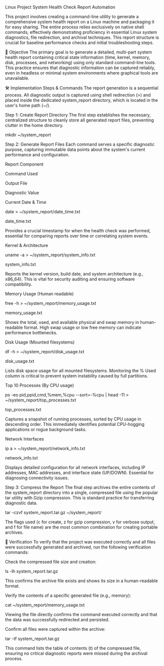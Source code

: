 Linux Project
System Health Check Report Automation

This project involves creating a command-line utility to generate a comprehensive system health report on a Linux machine and packaging it for easy sharing. The entire process relies exclusively on native shell commands, effectively demonstrating proficiency in essential Linux system diagnostics, file redirection, and archival techniques. This report structure is crucial for baseline performance checks and initial troubleshooting steps.

🎯 Objective
The primary goal is to generate a detailed, multi-part system health report containing critical state information (time, kernel, memory, disk, processes, and networking) using only standard command-line tools. This practice ensures that diagnostic information can be captured reliably, even in headless or minimal system environments where graphical tools are unavailable.

🛠️ Implementation Steps & Commands
The report generation is a sequential process. All diagnostic output is captured using shell redirection (>) and placed inside the dedicated system_report directory, which is located in the user's home path (~/).

Step 1: Create Report Directory
The first step establishes the necessary, centralized structure to cleanly store all generated report files, preventing clutter in the home directory.

mkdir ~/system_report

Step 2: Generate Report Files
Each command serves a specific diagnostic purpose, capturing immutable data points about the system's current performance and configuration.

Report Component

Command Used

Output File

Diagnostic Value

Current Date & Time

date > ~/system_report/date_time.txt

date_time.txt

Provides a crucial timestamp for when the health check was performed, essential for comparing reports over time or correlating system events.

Kernel & Architecture

uname -a > ~/system_report/system_info.txt

system_info.txt

Reports the kernel version, build date, and system architecture (e.g., x86_64). This is vital for security auditing and ensuring software compatibility.

Memory Usage (Human readable)

free -h > ~/system_report/memory_usage.txt

memory_usage.txt

Shows the total, used, and available physical and swap memory in human-readable format. High swap usage or low free memory can indicate performance bottlenecks.

Disk Usage (Mounted filesystems)

df -h > ~/system_report/disk_usage.txt

disk_usage.txt

Lists disk space usage for all mounted filesystems. Monitoring the % Used column is critical to prevent system instability caused by full partitions.

Top 10 Processes (By CPU usage)

ps -eo pid,ppid,cmd,%mem,%cpu --sort=-%cpu | head -11 > ~/system_report/top_processes.txt

top_processes.txt

Captures a snapshot of running processes, sorted by CPU usage in descending order. This immediately identifies potential CPU-hogging applications or rogue background tasks.

Network Interfaces

ip a > ~/system_report/network_info.txt

network_info.txt

Displays detailed configuration for all network interfaces, including IP addresses, MAC addresses, and interface state (UP/DOWN). Essential for diagnosing connectivity issues.

Step 3: Compress the Report
The final step archives the entire contents of the system_report directory into a single, compressed file using the popular tar utility with Gzip compression. This is standard practice for transferring diagnostic data.

tar -czvf system_report.tar.gz ~/system_report/

The flags used (c for create, z for gzip compression, v for verbose output, and f for file name) are the most common combination for creating portable archives.

📂 Verification
To verify that the project was executed correctly and all files were successfully generated and archived, run the following verification commands:

Check the compressed file size and creation:

ls -lh system_report.tar.gz


This confirms the archive file exists and shows its size in a human-readable format.

Verify the contents of a specific generated file (e.g., memory):

cat ~/system_report/memory_usage.txt


Viewing the file directly confirms the command executed correctly and that the data was successfully redirected and persisted.

Confirm all files were captured within the archive:

tar -tf system_report.tar.gz


This command lists the table of contents (t) of the compressed file, ensuring no critical diagnostic reports were missed during the archival process.
